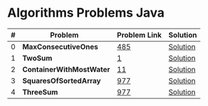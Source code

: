 # Algorithms Problems Java

| # | Problem  | Problem Link | Solution |
|---|-------------------------------------------------|-------|-----------------------------------------------------------------------------------------------------|
| 0 | <b>MaxConsecutiveOnes</b>  <br>             | [485](https://leetcode.com/problems/max-consecutive-ones/)| [Solution](https://github.com/kj-grogu/Data_Structures_Algorithms_Java/blob/main/src/MaxConsecutiveOnes.java)|
| 1 | <b>TwoSum</b>  <br>             | [1](https://leetcode.com/problems/two-sum/)| [Solution](https://github.com/kj-grogu/Data_Structures_Algorithms_Java/blob/main/src/TwoSum.java)|
| 2 | <b>ContainerWithMostWater</b>  <br>             | [11](https://leetcode.com/problems/container-with-most-water/)| [Solution](https://github.com/kj-grogu/Data_Structures_Algorithms_Java/blob/main/src/ContainerWithMostWater.java)|
| 3 | <b>SquaresOfSortedArray</b>  <br>             | [977](https://leetcode.com/problems/squares-of-a-sorted-array/)| [Solution](https://github.com/kj-grogu/Data_Structures_Algorithms_Java/blob/main/src/SquaresOfSortedArray.java)|
| 4 | <b>ThreeSum</b>  <br>             | [977](https://leetcode.com/problems/3sum/)| [Solution](https://github.com/kj-grogu/Data_Structures_Algorithms_Java/blob/main/src/ThreeSum.java)|